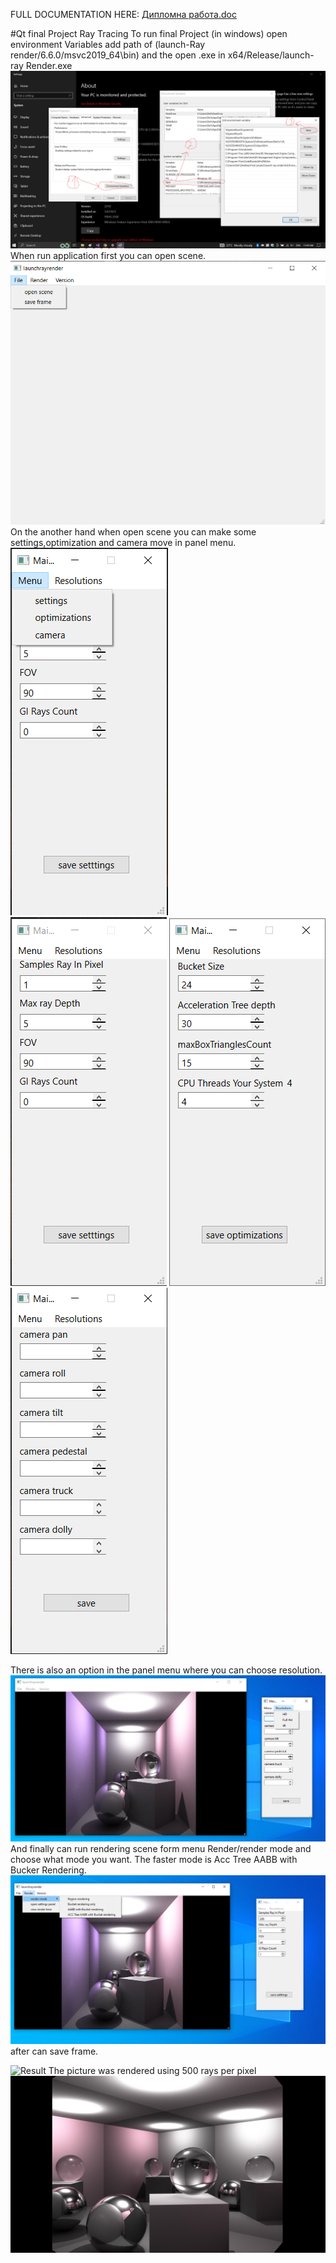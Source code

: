 FULL DOCUMENTATION HERE: [Дипломна работа.doc](/Дипломна%20работа.doc)

#Qt final Project Ray Tracing
To run final Project (in windows) open environment Variables add path of (launch-Ray render/6.6.0/msvc2019_64\bin) and the open .exe in x64/Release/launch-ray Render.exe
![Result](/instruciton/set.png)
When run application first you can open scene.
![Result](/instruciton/openScene.png)
On the another hand when open scene you can make some settings,optimization and camera move in panel menu.
![Result](/instruciton/panelMenu.png)
![Result](/instruciton/setting.png)
![Result](/instruciton/opti.png)
![Result](/instruciton/cameraSetting.png)

There is also an option in the panel menu where you can choose resolution.
![Result](/instruciton/5.png)
And finally can run rendering scene form menu Render/render mode and choose what mode you want.
The faster mode is Acc Tree AABB with Bucker Rendering.
![Result](/instruciton/1.png)
after can save frame.

![Result](/instruciton/7.png)
The picture was rendered using 500 rays per pixel
![Result](/instruciton/500rays.png)
